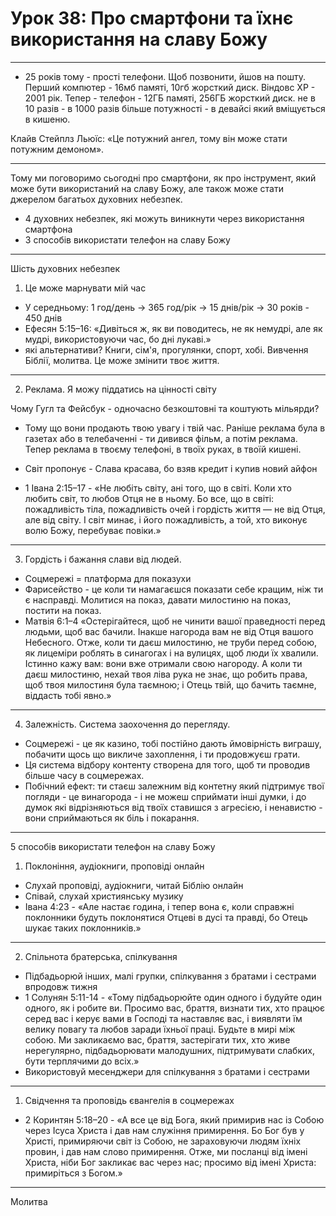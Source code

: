 
# Урок 38: Про смартфони та їхнє використання на славу Божу

---

- 25 років тому - прості телефони. Щоб позвонити, йшов на пошту. Перший компютер - 16мб памяті, 10гб жорсткий диск. Віндовс ХP - 2001 рік. Тепер - телефон - 12ГБ памяті, 256ГБ жорсткий диск. не в 10 разів - в 1000 разів більше потужності - в девайсі який вміщується в кишеню.

Клайв Стейплз Льюїс: «Це потужний ангел, тому він може стати потужним демоном».

---

Тому ми поговоримо сьогодні про смартфони, як про інструмент, який може бути використаний на славу Божу, але також може стати джерелом багатьох духовних небезпек.

- 4 духовних небезпек, які можуть виникнути через використання смартфона
- 3 способів використати телефон на славу Божу

---

Шість духовних небезпек

1. Це може марнувати мій час

- У середньому: 1 год/день → 365 год/рік → 15 днів/рік → 30 років - 450 днів
- Ефесян 5:15–16: «Дивіться ж, як ви поводитесь, не як немудрі, але як мудрі, використовуючи час, бо дні лукаві.»
- які альтернативи? Книги, сім'я, прогулянки, спорт, хобі. Вивчення Біблії, молитва. Це може змінити твоє життя.

---

2. Реклама. Я можу піддатись на цінності світу

Чому Гугл та Фейсбук - одночасно безкоштовні та коштують мільярди?
- Тому що вони продають твою увагу і твій час. Раніше реклама була в газетах або в телебаченні - ти дивився фільм, а потім реклама. Тепер реклама в твоєму телефоні, в твоїх руках, в твоїй кишені.

- Світ пропонує - Слава красава, бо взяв кредит і купив новий айфон

- 1 Івана 2:15–17 - «Не любіть світу, ані того, що в світі. Коли хто любить світ, то любов Отця не в ньому. Бо все, що в світі: пожадливість тіла, пожадливість очей і гордість життя — не від Отця, але від світу. І світ минає, і його пожадливість, а той, хто виконує волю Божу, перебуває повіки.»

---

3. Гордість і бажання слави від людей. 

- Соцмережі = платформа для показухи
- Фарисейство - це коли ти намагаєшся показати себе кращим, ніж ти є насправді. Молитися на показ, давати милостиню на показ, постити на показ.
- Матвія 6:1–4 «Остерігайтеся, щоб не чинити вашої праведності перед людьми, щоб вас бачили. Інакше нагорода вам не від Отця вашого Небесного. Отже, коли ти даєш милостиню, не труби перед собою, як лицеміри роблять в синагогах і на вулицях, щоб люди їх хвалили. Істинно кажу вам: вони вже отримали свою нагороду. А коли ти даєш милостиню, нехай твоя ліва рука не знає, що робить права, щоб твоя милостиня була таємною; і Отець твій, що бачить таємне, віддасть тобі явно.»

---


4. Залежність. Система заохочення до перегляду. 

  - Соцмережі - це як казино, тобі постійно дають ймовірність виграшу, побачити щось що викличе захоплення, і ти продовжуєш грати.
  - Ця система відбору контенту створена для того, щоб ти проводив більше часу в соцмережах.
  - Побічний ефект: ти стаєш залежним від контетну який підтримує твої погляди - це винагорода -  і не можеш сприймати інші думки, і до думок які відрізняються від твоїх ставишся з агресією, і ненавистю - вони сприймаються як біль і покарання. 

---

5 способів використати телефон на славу Божу

1. Поклоніння, аудіокниги, проповіді онлайн
- Слухай проповіді, аудіокниги, читай Біблію онлайн
- Співай, слухай християнську музику
- Івана 4:23 - «Але настає година, і тепер вона є, коли справжні поклонники будуть поклонятися Отцеві в дусі та правді, бо Отець шукає таких поклонників.»

---

2. Спільнота братерська, спілкування

- Підбадьорюй інших, малі групки, спілкування з братами і сестрами впродовж тижня
- 1 Солунян 5:11-14 - «Тому підбадьорюйте один одного і будуйте один одного, як і робите ви. Просимо вас, браття, визнати тих, хто працює серед вас і керує вами в Господі та наставляє вас, і виявляти їм велику повагу та любов заради їхньої праці. Будьте в мирі між собою. Ми закликаємо вас, браття, застерігати тих, хто живе нерегулярно, підбадьорювати малодушних, підтримувати слабких, бути терплячими до всіх.»
- Використовуй месенджери для спілкування з братами і сестрами
 
---

1. Свідчення та проповідь євангелія в соцмережах

- 2 Коринтян 5:18–20 - «А все це від Бога, який примирив нас із Собою через Ісуса Христа і дав нам служіння примирення. Бо Бог був у Христі, примиряючи світ із Собою, не зараховуючи людям їхніх провин, і дав нам слово примирення. Отже, ми посланці від імені Христа, ніби Бог закликає вас через нас; просимо від імені Христа: примиріться з Богом.»

---

Молитва
